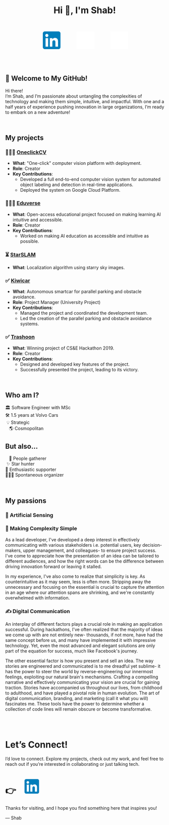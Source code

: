 <h1 align="center" style="">Hi 👋, I'm Shab! </h1>

<br>

[<p align="center"><img  />][linkedin]
[<kbd><img  loading="lazy" alt="Linkedin" width="56px" src="https://raw.githubusercontent.com/shabonout/about-me/88112a86b409bd26995a701d38b2dc2472607134/LinkedIn_icon.svg" /></kbd>][linkedin]&nbsp;&nbsp;&nbsp;&nbsp;&nbsp;&nbsp;&nbsp;&nbsp;&nbsp;&nbsp;&nbsp;&nbsp;
[<kbd><img loading="lazy" alt="Github" width="56px" src="https://raw.githubusercontent.com/shabonout/about-me/9b75b02d59aabed35495b4c144877e5c75ac51bf/github.svg" /></kbd>][github]&nbsp;&nbsp;&nbsp;&nbsp;&nbsp;&nbsp;&nbsp;&nbsp;&nbsp;&nbsp;&nbsp;&nbsp;
[<kbd><img loading="lazy" alt="Astra" width="56px" src="https://raw.githubusercontent.com/shabonout/about-me/279da45a6604feab130d7ad02e84cad2de69fe44/galaxy.svg" /></kbd></p>][astra]
<br /><br />

[linkedin]: https://www.linkedin.com/in/shab-pompeiano
[github]: https://github.com/shabpompeiano
[astra]: https://github.com/shabpompeiano

## 🚀 Welcome to My GitHub!

Hi there! <br>I’m Shab, and I’m passionate about untangling the complexities of technology and making them simple, intuitive, and impactful. With one and a half years of experience pushing innovation in large organizations, I’m ready to embark on a new adventure!

<br>

## My projects
  
### 🏃🏻‍♂️ [OneclickCV]()
- **What**: "One-click" computer vision platform with deployment.
- **Role**: Creator
- **Key Contributions**:
  - Developed a full end-to-end computer vision system for automated object labeling and detection in real-time applications.
  - Deployed the system on Google Cloud Platform.

### 🏃🏻‍♂️ [Eduverse](https://github.com/shabonout/eduverse)
- **What**: Open-access educational project focused on making learning AI intuitive and accessible.
- **Role**: Creator
- **Key Contributions**:
  - Worked on making AI education as accessible and intuitive as possible.

### ⏳ [StarSLAM]()
- **What**: Localization algorithm using starry sky images.
  
### ✅ [Kiwicar](https://github.com/shabonout/group-08)
- **What**: Autonomous smartcar for parallel parking and obstacle avoidance.
- **Role**: Project Manager (University Project)
- **Key Contributions**:
  - Managed the project and coordinated the development team.
  - Led the creation of the parallel parking and obstacle avoidance systems.

### ✅ [Trashoon](https://github.com/shabonout/trashoon)
- **What**: Winning project of CS&E Hackathon 2019.
- **Role**: Creator
- **Key Contributions**:
  - Designed and developed key features of the project.
  - Successfully presented the project, leading to its victory.

<br>

## Who am I?

🏛️ Software Engineer with MSc <br> 
🛠️ 1.5 years at Volvo Cars <br> 
&nbsp;💡 Strategic <br>
&nbsp;&nbsp;&nbsp;🌎 Cosmopolitan 

## But also...

&nbsp;&nbsp;&nbsp;👥 People gatherer <br>
&nbsp;✨ Star hunter <br>
💬 Enthusiastic supporter <br>
🏃🏻‍♂️ Spontaneous organizer <br> 


<br>

## My passions

### 🤖 Artificial Sensing


### 🧩 Making Complexity Simple
As a lead developer, I've developed a deep interest in effectively communicating with various stakeholders i.e. potential users, key decision-makers, upper management, and colleagues- to ensure project success. I've come to appreciate how the presentation of an idea can be tailored to different audiences, and how the right words can be the difference between driving innovation forward or leaving it stalled.

In my experience, I've also come to realize that simplicity is key. As counterintuitive as it may seem, less is often more. Stripping away the unnecessary and focusing on the essential is crucial to capture the attention in an age where our attention spans are shrinking, and we're constantly overwhelmed with information.


### ✍ Digital Communication
An interplay of different factors plays a crucial role in making an application successful. During hackathons, I've often realized that the majority of ideas we come up with are not entirely new- thousands, if not more, have had the same concept before us, and many have implemented it with impressive technology. Yet, even the most advanced and elegant solutions are only part of the equation for success, much like Facebook's journey.

The other essential factor is how you present and sell an idea. The way stories are engineered and communicated is to me dreadful yet sublime- it has the power to steer the world by reverse-engineering our innermost feelings, exploiting our natural brain's mechanisms. Crafting a compelling narrative and effectively communicating your vision are crucial for gaining traction. Stories have accompanied us throughout our lives, from childhood to adulthood, and have played a pivotal role in human evolution. The art of digital communication, branding, and marketing (call it what you will) fascinates me. These tools have the power to determine whether a collection of code lines will remain obscure or become transformative.

<br>

<br>

# Let’s Connect!
I’d love to connect. Explore my projects, check out my work, and feel free to reach out if you’re interested in collaborating or just talking tech.

# 👉 &nbsp;&nbsp; <kbd>[<img src="https://raw.githubusercontent.com/shabonout/about-me/88112a86b409bd26995a701d38b2dc2472607134/LinkedIn_icon.svg" alt="Connect with me" height="46" />](https://www.linkedin.com/in/shab-pompeiano)</kbd>

Thanks for visiting, and I hope you find something here that inspires you!

— Shab






